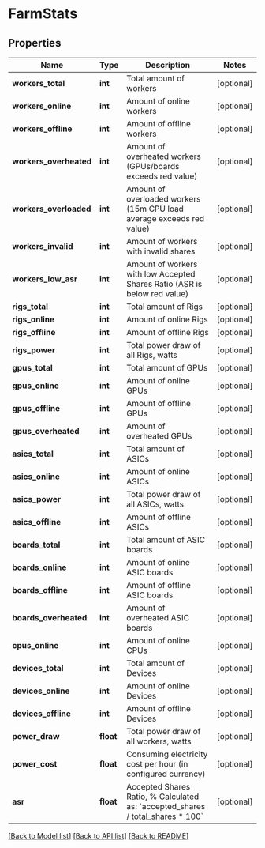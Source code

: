 # FarmStats

## Properties
Name | Type | Description | Notes
------------ | ------------- | ------------- | -------------
**workers_total** | **int** | Total amount of workers | [optional] 
**workers_online** | **int** | Amount of online workers | [optional] 
**workers_offline** | **int** | Amount of offline workers | [optional] 
**workers_overheated** | **int** | Amount of overheated workers (GPUs/boards exceeds red value) | [optional] 
**workers_overloaded** | **int** | Amount of overloaded workers (15m CPU load average exceeds red value) | [optional] 
**workers_invalid** | **int** | Amount of workers with invalid shares | [optional] 
**workers_low_asr** | **int** | Amount of workers with low Accepted Shares Ratio (ASR is below red value) | [optional] 
**rigs_total** | **int** | Total amount of Rigs | [optional] 
**rigs_online** | **int** | Amount of online Rigs | [optional] 
**rigs_offline** | **int** | Amount of offline Rigs | [optional] 
**rigs_power** | **int** | Total power draw of all Rigs, watts | [optional] 
**gpus_total** | **int** | Total amount of GPUs | [optional] 
**gpus_online** | **int** | Amount of online GPUs | [optional] 
**gpus_offline** | **int** | Amount of offline GPUs | [optional] 
**gpus_overheated** | **int** | Amount of overheated GPUs | [optional] 
**asics_total** | **int** | Total amount of ASICs | [optional] 
**asics_online** | **int** | Amount of online ASICs | [optional] 
**asics_power** | **int** | Total power draw of all ASICs, watts | [optional] 
**asics_offline** | **int** | Amount of offline ASICs | [optional] 
**boards_total** | **int** | Total amount of ASIC boards | [optional] 
**boards_online** | **int** | Amount of online ASIC boards | [optional] 
**boards_offline** | **int** | Amount of offline ASIC boards | [optional] 
**boards_overheated** | **int** | Amount of overheated ASIC boards | [optional] 
**cpus_online** | **int** | Amount of online CPUs | [optional] 
**devices_total** | **int** | Total amount of Devices | [optional] 
**devices_online** | **int** | Amount of online Devices | [optional] 
**devices_offline** | **int** | Amount of offline Devices | [optional] 
**power_draw** | **float** | Total power draw of all workers, watts | [optional] 
**power_cost** | **float** | Consuming electricity cost per hour (in configured currency) | [optional] 
**asr** | **float** | Accepted Shares Ratio, % Calculated as: &#x60;accepted_shares / total_shares * 100&#x60; | [optional] 

[[Back to Model list]](../README.md#documentation-for-models) [[Back to API list]](../README.md#documentation-for-api-endpoints) [[Back to README]](../README.md)



